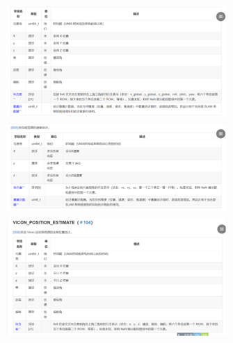 ![image-20230714155004861](images/image-20230714155004861.png)



![image-20230714155341596](images/image-20230714155341596.png)



![image-20230714155510617](images/image-20230714155510617.png)
